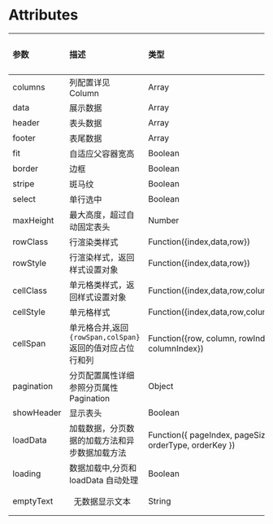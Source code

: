# Attributes

| 参数       | 描述                                                     | 类型                                                   | 可选值 | 默认值   |
| :--------- | :------------------------------------------------------- | :----------------------------------------------------- | :----- | :------- |
| columns    | 列配置详见 Column                                        | Array                                                  | —      | []       |
| data       | 展示数据                                                 | Array                                                  | —      | []       |
| header     | 表头数据                                                 | Array                                                  | —      | []       |
| footer     | 表尾数据                                                 | Array                                                  | —      | []       |
| fit        | 自适应父容器宽高                                         | Boolean                                                | —      | false    |
| border     | 边框                                                     | Boolean                                                | —      | false    |
| stripe     | 斑马纹                                                   | Boolean                                                | —      | false    |
| select     | 单行选中                                                 | Boolean                                                | —      | false    |
| maxHeight  | 最大高度，超过自动固定表头                               | Number                                                 | —      | —        |
| rowClass   | 行渲染类样式                                             | Function({index,data,row})                             | —      | —        |
| rowStyle   | 行渲染样式，返回样式设置对象                             | Function({index,data,row})                             | —      | —        |
| cellClass  | 单元格类样式，返回样式设置对象                           | Function({index,data,row,column})                      | —      | —        |
| cellStyle  | 单元格样式                                               | Function({index,data,row,column})                      | —      | —        |
| cellSpan   | 单元格合并,返回`{rowSpan,colSpan}`返回的值对应占位行和列 | Function({row, column, rowIndex, columnIndex})         | —      | —        |
| pagination | 分页配置属性详细参照分页属性 Pagination                  | Object                                                 | —      | —        |
| showHeader | 显示表头                                                 | Boolean                                                | —      | true     |
| loadData   | 加载数据，分页数据的加载方法和异步数据加载方法           | Function({ pageIndex, pageSize, orderType, orderKey }) | —      | true     |
| loading    | 数据加载中,分页和 loadData 自动处理                      | Boolean                                                | —      | false    |
| emptyText  |   无数据显示文本                                         | String                                                 | —      | 暂无数据 |
